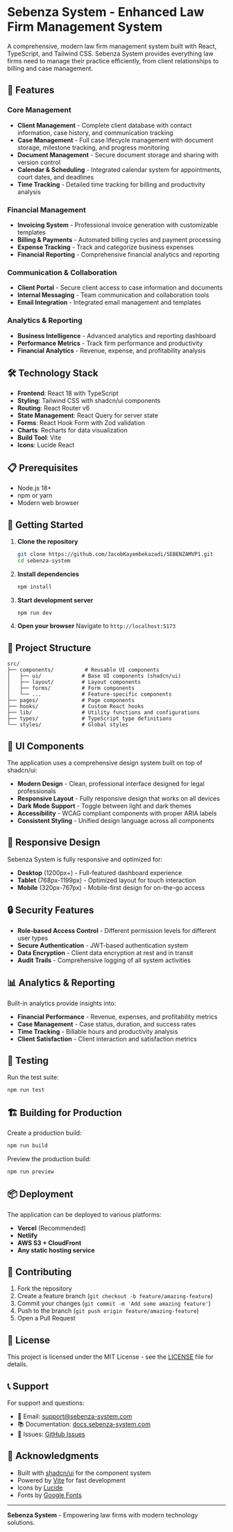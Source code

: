 # Sebenza System - Enhanced Law Firm Management System

A comprehensive, modern law firm management system built with React, TypeScript, and Tailwind CSS. Sebenza System provides everything law firms need to manage their practice efficiently, from client relationships to billing and case management.

## 🚀 Features

### Core Management
- **Client Management** - Complete client database with contact information, case history, and communication tracking
- **Case Management** - Full case lifecycle management with document storage, milestone tracking, and progress monitoring
- **Document Management** - Secure document storage and sharing with version control
- **Calendar & Scheduling** - Integrated calendar system for appointments, court dates, and deadlines
- **Time Tracking** - Detailed time tracking for billing and productivity analysis

### Financial Management
- **Invoicing System** - Professional invoice generation with customizable templates
- **Billing & Payments** - Automated billing cycles and payment processing
- **Expense Tracking** - Track and categorize business expenses
- **Financial Reporting** - Comprehensive financial analytics and reporting

### Communication & Collaboration
- **Client Portal** - Secure client access to case information and documents
- **Internal Messaging** - Team communication and collaboration tools
- **Email Integration** - Integrated email management and templates

### Analytics & Reporting
- **Business Intelligence** - Advanced analytics and reporting dashboard
- **Performance Metrics** - Track firm performance and productivity
- **Financial Analytics** - Revenue, expense, and profitability analysis

## 🛠️ Technology Stack

- **Frontend**: React 18 with TypeScript
- **Styling**: Tailwind CSS with shadcn/ui components
- **Routing**: React Router v6
- **State Management**: React Query for server state
- **Forms**: React Hook Form with Zod validation
- **Charts**: Recharts for data visualization
- **Build Tool**: Vite
- **Icons**: Lucide React

## 📋 Prerequisites

- Node.js 18+ 
- npm or yarn
- Modern web browser

## 🚀 Getting Started

1. **Clone the repository**
   ```bash
   git clone https://github.com/JacobKayembekazadi/SEBENZAMVP1.git
   cd sebenza-system
   ```

2. **Install dependencies**
   ```bash
   npm install
   ```

3. **Start development server**
   ```bash
   npm run dev
   ```

4. **Open your browser**
   Navigate to `http://localhost:5173`

## 📁 Project Structure

```
src/
├── components/          # Reusable UI components
│   ├── ui/             # Base UI components (shadcn/ui)
│   ├── layout/         # Layout components
│   ├── forms/          # Form components
│   └── ...             # Feature-specific components
├── pages/              # Page components
├── hooks/              # Custom React hooks
├── lib/                # Utility functions and configurations
├── types/              # TypeScript type definitions
└── styles/             # Global styles
```

## 🎨 UI Components

The application uses a comprehensive design system built on top of shadcn/ui:

- **Modern Design** - Clean, professional interface designed for legal professionals
- **Responsive Layout** - Fully responsive design that works on all devices
- **Dark Mode Support** - Toggle between light and dark themes
- **Accessibility** - WCAG compliant components with proper ARIA labels
- **Consistent Styling** - Unified design language across all components

## 📱 Responsive Design

Sebenza System is fully responsive and optimized for:
- **Desktop** (1200px+) - Full-featured dashboard experience
- **Tablet** (768px-1199px) - Optimized layout for touch interaction
- **Mobile** (320px-767px) - Mobile-first design for on-the-go access

## 🔒 Security Features

- **Role-based Access Control** - Different permission levels for different user types
- **Secure Authentication** - JWT-based authentication system
- **Data Encryption** - Client data encryption at rest and in transit
- **Audit Trails** - Comprehensive logging of all system activities

## 📊 Analytics & Reporting

Built-in analytics provide insights into:
- **Financial Performance** - Revenue, expenses, and profitability metrics
- **Case Management** - Case status, duration, and success rates
- **Time Tracking** - Billable hours and productivity analysis
- **Client Satisfaction** - Client interaction and satisfaction metrics

## 🧪 Testing

Run the test suite:
```bash
npm run test
```

## 🏗️ Building for Production

Create a production build:
```bash
npm run build
```

Preview the production build:
```bash
npm run preview
```

## 📦 Deployment

The application can be deployed to various platforms:

- **Vercel** (Recommended)
- **Netlify**
- **AWS S3 + CloudFront**
- **Any static hosting service**

## 🤝 Contributing

1. Fork the repository
2. Create a feature branch (`git checkout -b feature/amazing-feature`)
3. Commit your changes (`git commit -m 'Add some amazing feature'`)
4. Push to the branch (`git push origin feature/amazing-feature`)
5. Open a Pull Request

## 📄 License

This project is licensed under the MIT License - see the [LICENSE](LICENSE) file for details.

## 📞 Support

For support and questions:
- 📧 Email: support@sebenza-system.com
- 📚 Documentation: [docs.sebenza-system.com](https://docs.sebenza-system.com)
- 🐛 Issues: [GitHub Issues](https://github.com/JacobKayembekazadi/SEBENZAMVP1/issues)

## 🙏 Acknowledgments

- Built with [shadcn/ui](https://ui.shadcn.com/) for the component system
- Powered by [Vite](https://vitejs.dev/) for fast development
- Icons by [Lucide](https://lucide.dev/)
- Fonts by [Google Fonts](https://fonts.google.com/)

---

**Sebenza System** - Empowering law firms with modern technology solutions.
